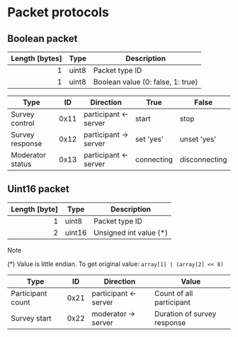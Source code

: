 # Packet protocols

## Boolean packet

| Length [bytes] | Type  | Description                       |
| -------------: | ----- | --------------------------------- |
|              1 | uint8 | Packet type ID                    |
|              1 | uint8 | Boolean value (0: false, 1: true) |

| Type             | ID   | Direction             | True       | False         |
| ---------------- | ---- | --------------------- | ---------- | ------------- |
| Survey control   | 0x11 | participant <- server | start      | stop          |
| Survey response  | 0x12 | participant -> server | set 'yes'  | unset 'yes'   |
| Moderator status | 0x13 | participant <- server | connecting | disconnecting |

## Uint16 packet

| Length [byte] | Type   | Description             |
| ------------: | ------ | ----------------------- |
|             1 | uint8  | Packet type ID          |
|             2 | uint16 | Unsigned int value (\*) |

> [!NOTE]
>
> (\*) Value is little endian. To get original value: `array[1] | (array[2] << 8)`

| Type              | ID   | Direction             | Value                       |
| ----------------- | ---- | --------------------- | --------------------------- |
| Participant count | 0x21 | participant <- server | Count of all participant    |
| Survey start      | 0x22 | moderator -> server   | Duration of survey response |
